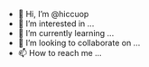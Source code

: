- 👋 Hi, I’m @hiccuop
- 👀 I’m interested in ...
- 🌱 I’m currently learning ...
- 💞️ I’m looking to collaborate on ...
- 📫 How to reach me ...

<!---
hiccuop/hiccuop is a ✨ special ✨ repository because its `README.md` (this file) appears on your GitHub profile.
You can click the Preview link to take a look at your changes.
--->
